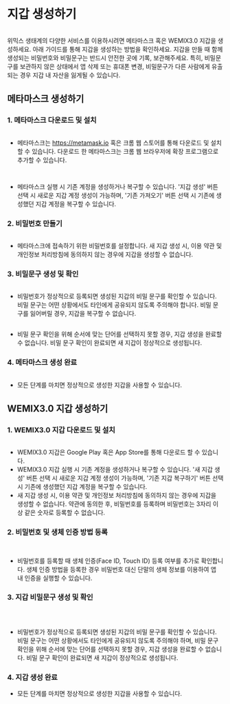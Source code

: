 # 지갑 생성하기

<figure><img src="../../.gitbook/assets/wallet_guide_0.png" alt=""><figcaption></figcaption></figure>

위믹스 생태계의 다양한 서비스를 이용하시려면 메타마스크 혹은 WEMIX3.0 지갑을 생성하세요. 아래 가이드를 통해 지갑을 생성하는 방법을 확인하세요. 지갑을 만들 때 함께 생성되는 비밀번호와 비밀문구는 반드시 안전한 곳에 기록, 보관해주세요. 특히, 비밀문구를 보관하지 않은 상태에서 앱 삭제 또는 휴대폰 변경, 비밀문구가 다른 사람에게 유출되는 경우 지갑 내 자산을 잃게될 수 있습니다.

## 메타마스크 생성하기 <a href="#test" id="test"></a>

### 1. 메타마스크 다운로드 및 설치

<figure><img src="../../.gitbook/assets/wallet_guide_10 (1).png" alt=""><figcaption></figcaption></figure>

* 메타마스크는 https://metamask.io 혹은 크롬 웹 스토어를 통해 다운로드 및 설치할 수 있습니다. 다운로드 한 메타마스크는 크롬 웹 브라우저에 확장 프로그램으로 추가할 수 있습니다.

<figure><img src="../../.gitbook/assets/wallet_guide_10.png" alt=""><figcaption></figcaption></figure>

<figure><img src="../../.gitbook/assets/wallet_guide_12.png" alt=""><figcaption></figcaption></figure>

* 메타마스크 실행 시 기존 계정을 생성하거나 복구할 수 있습니다. '지갑 생성' 버튼 선택 시 새로운 지갑 계정 생성이 가능하며, '기존 가져오기' 버튼 선택 시 기존에 생성했던 지갑 계정을 복구할 수 있습니다.

### 2. 비밀번호 만들기

<figure><img src="../../.gitbook/assets/wallet_guide_13.png" alt=""><figcaption></figcaption></figure>

* 메타마스크에 접속하기 위한 비밀번호를 설정합니다. 새 지갑 생성 시, 이용 약관 및 개인정보 처리방침에 동의하지 않는 경우에 지갑을 생성할 수 없습니다.

### 3. 비밀문구 생성 및 확인

<figure><img src="../../.gitbook/assets/wallet_guide_14.png" alt=""><figcaption></figcaption></figure>

* 비밀번호가 정상적으로 등록되면 생성된 지갑의 비밀 문구를 확인할 수 있습니다. 비밀 문구는 어떤 상황에서도 타인에게 공유되지 않도록 주의해야 합니다. 비밀 문구를 잃어버릴 경우, 지갑을 복구할 수 없습니다.

<figure><img src="../../.gitbook/assets/wallet_guide_15.png" alt=""><figcaption></figcaption></figure>

* 비밀 문구 확인을 위해 순서에 맞는 단어를 선택하지 못할 경우, 지갑 생성을 완료할 수 없습니다. 비밀 문구 확인이 완료되면 새 지갑이 정상적으로 생성됩니다.

### 4. 메타마스크 생성 완료

<figure><img src="../../.gitbook/assets/wallet_guide_16.png" alt=""><figcaption></figcaption></figure>

* 모든 단계를 마치면 정상적으로 생성한 지갑을 사용할 수 있습니다.

## WEMIX3.0 지갑 생성하기

### 1. WEMIX3.0 지갑 다운로드 및 설치

<figure><img src="../../.gitbook/assets/wallet_guide_1.png" alt=""><figcaption></figcaption></figure>

* WEMIX3.0 지갑은 Google Play 혹은 App Store를 통해 다운로드 할 수 있습니다.
* WEMIX3.0 지갑 실행 시 기존 계정을 생성하거나 복구할 수 있습니다. '새 지갑 생성' 버튼 선택 시 새로운 지갑 계정 생성이 가능하며, '기존 지갑 복구하기' 버튼 선택 시 기존에 생성했던 지갑 계정을 복구할 수 있습니다.
* 새 지갑 생성 시, 이용 약관 및 개인정보 처리방침에 동의하지 않는 경우에 지갑을 생성할 수 없습니다. 약관에 동의한 후, 비밀번호를 등록하며 비밀번호는 3자리 이상 같은 숫자로 등록할 수 없습니다.

### 2. 비밀번호 및 생체 인증 방법 등록

<div>

<figure><img src="../../.gitbook/assets/wallet_guide_2 (1).png" alt=""><figcaption></figcaption></figure>

 

<figure><img src="../../.gitbook/assets/wallet_guide_3.png" alt=""><figcaption></figcaption></figure>

</div>

* 비밀번호를 등록할 때 생체 인증(Face ID, Touch ID) 등록 여부를 추가로 확인합니다. 생체 인증 방법을 등록한 경우 비밀번호 대신 단말의 생체 정보를 이용하여 앱 내 인증을 실행할 수 있습니다.

### 3. 지갑 비밀문구 생성 및 확인

<div>

<figure><img src="../../.gitbook/assets/wallet_guide_4.png" alt=""><figcaption></figcaption></figure>

 

<figure><img src="../../.gitbook/assets/wallet_guide_5 (2).png" alt=""><figcaption></figcaption></figure>

 

<figure><img src="../../.gitbook/assets/wallet_guide_6.png" alt=""><figcaption></figcaption></figure>

</div>

* 비밀번호가 정상적으로 등록되면 생성된 지갑의 비밀 문구를 확인할 수 있습니다. 비밀 문구는 어떤 상황에서도 타인에게 공유되지 않도록 주의해야 하며, 비밀 문구 확인을 위해 순서에 맞는 단어를 선택하지 못할 경우, 지갑 생성을 완료할 수 없습니다. 비밀 문구 확인이 완료되면 새 지갑이 정상적으로 생성됩니다.

### 4. 지갑 생성 완료

* 모든 단계를 마치면 정상적으로 생성한 지갑을 사용할 수 있습니다.
